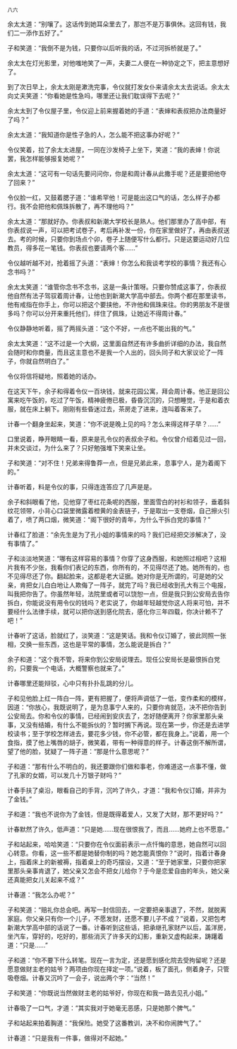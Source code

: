     八六 

   余太太道：“别嚷了。这话传到她耳朵里去了，那岂不是万事俱休。这回有钱，我们二一添作五好了。”

   子和笑道：“我倒不是为钱，只要你以后听我的话，不过河拆桥就是了。”

   余太太在灯光影里，对他嗤地笑了一声，夫妻二人便在一种协定之下，把主意想好了。

   到了次日早上，余太太刚是漱洗完事，令仪就打发女仆来请余太太去说话。余太太向丈夫笑道：“你看她是性急吗，哪里还让我们耽误得下去呢？”

   余太太到了令仪屋子里，令仪迎上前来握着她的手道：“表婶和表叔把办法商量好了吗？”

   余太太道：“我知道你是性子急的人，怎么能不把这事办好呢？”

   令仪笑着，拉了余太太进屋，一同在沙发椅子上坐下，笑道：“我的表婶！你说罢，我怎样能够报复她呢？”

   余太太道：“这可有一句话先要问问你，你是和周计春从此撒手呢？还是要把他夺了回来？”

   令仪脸一红，又鼓着腮子道：“谁希罕他！可是能出这口气的话，怎么样子办都行。我不会把他和佩珠拆散了，再不理他吗？”

   余太太道：“那就好办。你表叔和新潮大学校长是熟人。他们那里办了高中部，有你表叔说一声，可以把考试卷子，考后再补发一份，你在家里做好了，再由表叔送去。考的时候，只要你到场点个卯，卷子上随便写什么都行。只是这要运动好几位教员，得多花一笔钱。你表叔也要请两个客……”

   令仪越听越不对，抢着摇了头道：“表婶！你怎么和我谈考学校的事情？我还有心念书吗？”

   余太太笑道：“谁管你念书不念书，这是一条计策呀。只要你赞成这事了，你表叔他自然有法子驾驭着周计春，让他也到新潮大学高中部去。你两个都在那里读书，他有戒指在你手上，你可以把这个要挟他，不许他和佩珠来往。你的男朋友不是很多吗？你可以分开来重托他们，绊住了佩珠，让她近不得周计春。”

   令仪静静地听着，摇了两摇头道：“这个不好，一点也不能出我的气。”

   余太太笑道：“这不过是一个大纲，这里面自然还有许多曲折详细的办法，我自然会随时和你商量，而且这主意也不是我一个人出的，回头同子和大家议论了一阵子，你就自然明白了。”

   令仪将信将疑地，照着她的话办。

   在这天下午，余子和得着令仪一百块钱，就来花园公寓，拜会周计春。他正是回公寓来吃午饭的，吃过了午饭，精神疲倦已极，昏昏沉沉的，只想睡觉，于是和着衣服，就在床上躺下。刚刚有些昏迷过去，茶房走了进来，连叫着客来了。

   计春一个翻身坐起来，笑道：“你不说是晚上见的吗？怎么来得这样子早？……”

   口里说着，睁开眼睛一看，原来是孔令仪的表叔余子和。令仪曾介绍着见过一回，并未交谈过，为什么来了？只好勉强堆下笑来让坐。

   子和笑道：“对不住！兄弟来得鲁莽一点，但是兄弟此来，息事宁人，是为着阁下的。”

   计春听着，料是令仪的事，只得连连答应了几声是是。

   余子和斜眼看了他，见他穿了枣红花条呢的西服，里面雪白的衬衫和领子，垂着斜纹花领带，小背心口袋里微露着橙黄的金表链子，于是取出一支卷烟，自己擦火引着了，喷了两口烟，微笑道：“阁下很好的青年，为什么干拆白党的事情？”

   计春红了脸道：“余先生是为了孔小姐的事情来的吗？我们已经把交涉解决了，没有事情了。”

   子和淡淡地笑道：“哪有这样容易的事情？你穿了这身西服，和她照过相吧？这相片我有不少张，我看你们表记的东西，你所有的，不见得尽还了她。她所有的，也不见得尽还了你。翻起脸来，这都是老大证据。她对你是无所谓的，可是她的父亲，肯把女儿白白地让人欺侮了一阵子，就完了吗？我已经收到孔大有三个电报，叫我把你告了。你虽然年轻，法院里或者可以饶恕一点，但是我只到公安局去告你拆白，你能说没有用令仪的钱吗？老实说了，你越年轻越觉你这人将来可怕，并不要经什么法律手续，就可以把你送到感化院去，感化你三年四载，你决计赖不了吧！”

   计春听了这话，脸就红了，淡笑道：“这是笑话。我和令仪订婚了，彼此同照一张相，交换一些东西，这也是平常的事情，怎么能说是拆白？”

   余子和道：“这个我不管，将来你到公安局说理去。现任公安局长是最恨拆白党的，只要我一个电话，大概警察也就来了。”

   计春哪里还能辩驳，心中只有扑扑乱跳的分儿。

   子和见他脸上红一阵白一阵，更有把握了，便将声调低了一低，变作柔和的模样，因道：“你放心，我既说明了，是为息事宁人来的，只要你肯就范，决不把你告到公安局去。你和令仪的事情，已经闹到安庆去了，怎好随便离开？你家里那头亲事，又没有结婚，有什么不能拆伙的？暂时搁下再说。现在第一步，你还是去进学校读书；至于学校怎样进去，要花多少钱，你不必管，都在我身上。”说着，用一个食指，摸了他上嘴唇的胡子，微笑着，带有一种得意的样子。计春这倒不解所谓，望了他的脸，犹疑了一阵子道：“那是什么意思呢？”

   子和道：“那有什么不明白的，我还要跟你们做和事老，你难道这一点事不懂，做了孔家的女婿，可以发几十万银子财吗？”

   计春手扶了桌沿，眼看自己的手背，沉吟了许久，才道：“我和令仪订婚，并非为了金钱。”

   子和道：“我也不说你为了金钱，但是既得着爱人，又发了大财，那不更好吗？”

   计春默然了许久，低声道：“只是她……现在很恨我了，而且……她府上也不愿意。”

   子和站起来，哈哈笑道：“只要你在令仪面前表示一点忏悔的意思，她自然可以回心转意。你看，这一些不都是她替你制的吗？她怎能真恨你？”说时，指着计春身上，指着床上的新被褥，指着桌上的奇巧摆设，又道：“至于她家里，只要你把家里那头亲事肯退了，她父亲又怎会不把女儿给你？于今是恋爱自由的年头，她父亲还真能把女儿关起来不成？”

   计春道：“我怎么办呢？”

   子和笑道：“赔礼你总会吧。再写一封信回去，一定要把亲事退了，不然，就脱离家庭。你父亲只有你一个儿子，不愿发财，还愿不要儿子不成？”说着，又把包考新潮大学高中部的话说了一番。计春听到这些话，把承继孔家财产以后，盖洋房，坐汽车，穿好的，吃好的，那些消灭了许多天的幻影，重新又虚构起来，踌躇着道：“只是……”

   子和道：“你不要下什么转笔。现在一言为定，还是愿到感化院去受拘留呢？还是愿意做财主老的姑爷？两项由你现在择定一项。”说着，板了面孔，侧着身子，只管吸卷烟。计春又沉吟了一会子，说出两个字：“当然！”

   子和笑道：“你既说当然做财主老的姑爷好，你现在和我一路去见孔小姐。”

   计春吸了一口气，才道：“其实我对于她毫无恶感，只是她那个脾气。”

   子和站起来拍着胸道：“我保险。她受了这番教训，决不和你闹脾气了。”

   计春道：“只是我有一件事，做得对不起她。”

